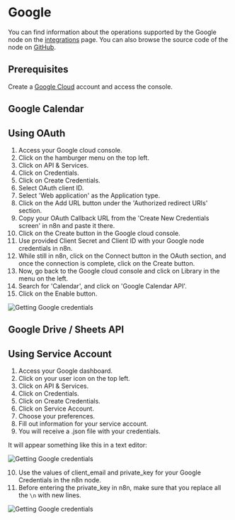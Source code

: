 # Google

You can find information about the operations supported by the Google node on the [integrations](https://n8n.io/integrations) page. You can also browse the source code of the node on [GitHub](https://github.com/n8n-io/n8n/tree/master/packages/nodes-base/nodes/Google).


## Prerequisites

Create a [Google Cloud](https://cloud.google.com/) account and access the console.

## Google Calendar

<!-- ### API Key

1. Access your Google dashboard.
2. Click on your user icon on the top left.
3. Click on API & Services.
4. Click on Credentials.
5. Click on Create Credentials.
6. Click on API Key.
7. Use provided API Key with your Google node credentials in n8n.
![Getting Google credentials](https://i.imgur.com/r9KX5Gh.gif)  -->

## Using OAuth

1. Access your Google cloud console.
2. Click on the hamburger menu on the top left.
3. Click on API & Services.
4. Click on Credentials.
5. Click on Create Credentials.
6. Select OAuth client ID.
7. Select 'Web application' as the Application type.
8. Click on the Add URL button under the 'Authorized redirect URIs' section.
9. Copy your OAuth Callback URL from the 'Create New Credentials screen' in n8n and paste it there.
10. Click on the Create button in the Google cloud console.
11. Use provided Client Secret and Client ID with your Google node credentials in n8n.
12. While still in n8n, click on the Connect button in the OAuth section, and once the connection is complete, click on the Create button.
13. Now, go back to the Google cloud console and click on Library in the menu on the left.
14. Search for 'Calendar', and click on 'Google Calendar API'.
15. Click on the Enable button.

![Getting Google credentials](./using-oauth-calendar.gif)


## Google Drive / Sheets API

## Using Service Account

1. Access your Google dashboard.
2. Click on your user icon on the top left.
3. Click on API & Services.
4. Click on Credentials.
5. Click on Create Credentials.
6. Click on Service Account.
7. Choose your preferences.
8. Fill out information for your service account.
9. You will receive a .json file with your credentials.

It will appear something like this in a text editor:

![Getting Google credentials](https://i.imgur.com/zYNRAyd.png)

10. Use the values of client_email and private_key for your Google Credentials in the n8n node.
11. Before entering the private_key in n8n, make sure that you replace all the `\n` with new lines.

![Getting Google credentials](https://i.imgur.com/Q9eFy7B.gif)
